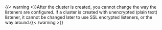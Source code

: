 ---
---
{{< warning >}}After the cluster is created, you cannot change the way the listeners are configured. If a cluster is created with unencrypted (plain text) listener, it cannot be changed later to use SSL encrypted listeners, or the way around.{{< /warning >}}